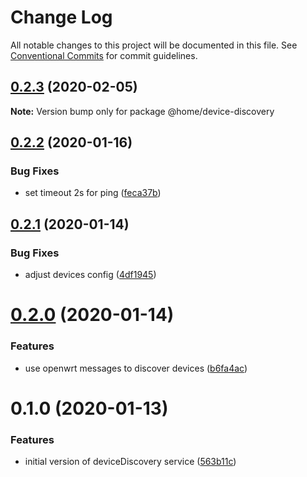 # Change Log

All notable changes to this project will be documented in this file.
See [Conventional Commits](https://conventionalcommits.org) for commit guidelines.

## [0.2.3](https://github.com/mariusz-kabala/homeAutomation/compare/@home/device-discovery@0.2.2...@home/device-discovery@0.2.3) (2020-02-05)

**Note:** Version bump only for package @home/device-discovery





## [0.2.2](https://github.com/mariusz-kabala/homeAutomation/compare/@home/device-discovery@0.2.1...@home/device-discovery@0.2.2) (2020-01-16)


### Bug Fixes

* set timeout 2s for ping ([feca37b](https://github.com/mariusz-kabala/homeAutomation/commit/feca37b21395526456159db4c52cfbb5292112b9))





## [0.2.1](https://github.com/mariusz-kabala/homeAutomation/compare/@home/device-discovery@0.2.0...@home/device-discovery@0.2.1) (2020-01-14)


### Bug Fixes

* adjust devices config ([4df1945](https://github.com/mariusz-kabala/homeAutomation/commit/4df19459ad2632428ac0800d540e5f7756bfd2a8))





# [0.2.0](https://github.com/mariusz-kabala/homeAutomation/compare/@home/device-discovery@0.1.0...@home/device-discovery@0.2.0) (2020-01-14)


### Features

* use openwrt messages to discover devices ([b6fa4ac](https://github.com/mariusz-kabala/homeAutomation/commit/b6fa4ac6d5324c0209915b0fa1019d9006cf7e87))





# 0.1.0 (2020-01-13)


### Features

* initial version of deviceDiscovery service ([563b11c](https://github.com/mariusz-kabala/homeAutomation/commit/563b11cf36086892f8500ed3b776ec11451f6cc0))
